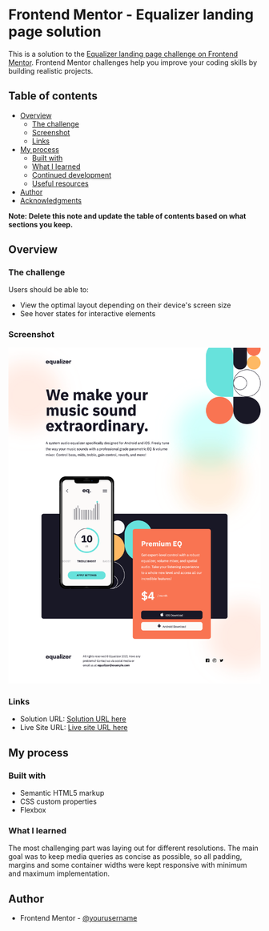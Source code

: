 # Frontend Mentor - Equalizer landing page solution

This is a solution to the [Equalizer landing page challenge on Frontend Mentor](https://www.frontendmentor.io/challenges/equalizer-landing-page-7VJ4gp3DE). Frontend Mentor challenges help you improve your coding skills by building realistic projects.

## Table of contents

- [Overview](#overview)
  - [The challenge](#the-challenge)
  - [Screenshot](#screenshot)
  - [Links](#links)
- [My process](#my-process)
  - [Built with](#built-with)
  - [What I learned](#what-i-learned)
  - [Continued development](#continued-development)
  - [Useful resources](#useful-resources)
- [Author](#author)
- [Acknowledgments](#acknowledgments)

**Note: Delete this note and update the table of contents based on what sections you keep.**

## Overview

### The challenge

Users should be able to:

- View the optimal layout depending on their device's screen size
- See hover states for interactive elements

### Screenshot

![](./screenshot.png)

### Links

- Solution URL: [Solution URL here](https://github.com/mlbudda/portfolio/tree/master/equalizer-landing-page)
- Live Site URL: [Live site URL here](https://mlbudda.github.io/portfolio/equalizer-landing-page/)

## My process

### Built with

- Semantic HTML5 markup
- CSS custom properties
- Flexbox

### What I learned

The most challenging part was laying out for different resolutions. The main goal was to keep media queries as concise as possible, so all padding, margins and some container widths were kept responsive with minimum and maximum implementation.

## Author

- Frontend Mentor - [@yourusername](https://www.frontendmentor.io/profile/yourusername)
